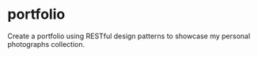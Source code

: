 # portfolio
Create a portfolio using RESTful design patterns to showcase my personal photographs collection.
